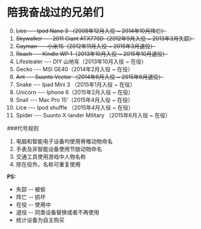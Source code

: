 陪我奋战过的兄弟们
===
0. ~~Lice --- Ipod Nano 3 （2008年12月入役 ~ 2014年10月阵亡）~~
1. ~~Skywalker --- 2011 Giant ATX770D（2012年9月入役 ~ 2013年3月失踪）~~
1. ~~Cayman --- 小米1S（2012年11月入役 ~ 2015年3月退役）~~
2. ~~Roach --- Kindle WP 1（2013年10月入役 ~ 2015年10月退役）~~
3. Lifestealer --- DIY 山地车（2013年10月入役 ~ 在役）
3. Gecko --- MSI GE40（2014年2月入役 ~ 在役）
4. ~~Ant --- Suunto Vector （2014年6月入役 ~ 2015年6月退役）~~
4. Snake --- Ipad Mini 3 （2015年1月入役 ~ 在役）
5. Unicorn --- Iphone 6（2015年2月入役 ~ 在役）
6. Snail --- Mac Pro 15'（2015年4月入役 ~ 在役）
8. Lice --- Ipod shuffle （2015年4月入役 ~ 在役）
7. Spider --- Suunto X-lander Military （2015年6月入役 ~ 在役）


###代号规则
1. 电脑和智能电子设备均使用脊椎动物命名
3. 手表及非智能设备使用节肢动物命名
2. 交通工具使用游戏中人物名称
4. 除在役外，名称可重复使用

**PS:**
+ 失踪 -- 被偷
+ 阵亡 -- 损坏
+ 在役 -- 使用中
+ 退役 -- 同类设备替换或者不再使用
+ 统计设备为自主购买

